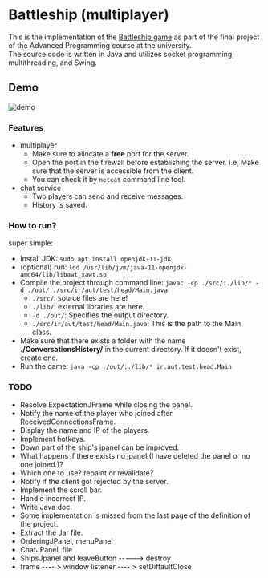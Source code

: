 # Battleship (multiplayer)
This is the implementation of the [Battleship game](https://en.wikipedia.org/wiki/Battleship_(game)) as part of the final project of the Advanced Programming course at the university.  
The source code is written in Java and utilizes socket programming, multithreading, and Swing.

## Demo
![demo](demo.gif)

### Features
- multiplayer
    - Make sure to allocate a **free** port for the server.
    - Open the port in the firewall before establishing the server. i.e, Make sure that the server is accessible from the client.
    - You can check it by ```netcat``` command line tool.
- chat service
    - Two players can send and receive messages.
    - History is saved.

### How to run?
super simple:
- Install JDK: ```sudo apt install openjdk-11-jdk```
- (optional) run: ```ldd /usr/lib/jvm/java-11-openjdk-amd64/lib/libawt_xawt.so```
- Compile the project through command line: ```javac -cp ./src/:./lib/* -d ./out/ ./src/ir/aut/test/head/Main.java```
    - ```./src/```: source files are here!
    - ```./lib/```: external libraries are here.
    - ```-d ./out/```: Specifies the output directory.
    - ```./src/ir/aut/test/head/Main.java```: This is the path to the Main class.
- Make sure that there exists a folder with the name **./ConversationsHistory/** in the current directory. If it doesn't exist, create one.
- Run the game: ```java -cp ./out/:./lib/* ir.aut.test.head.Main```

### TODO
- Resolve ExpectationJFrame while closing the panel.
- Notify the name of the player who joined after ReceivedConnectionsFrame.
- Display the name and IP of the players.
- Implement hotkeys.
- Down part of the ship's jpanel can be improved.
- What happens if there exists no jpanel (I have deleted the panel or no one joined.)?
- Which one to use? repaint or revalidate?
- Notify if the client got rejected by the server.
- Implement the scroll bar.
- Handle incorrect IP.
- Write Java doc.
- Some implementation is missed from the last page of the definition of the project.
- Extract the Jar file.
- OrderingJPanel, menuPanel
- ChatJPanel, file
- ShipsJpanel and leaveButton -----> destroy
- frame ---- > window listener ---- > setDiffaultClose
